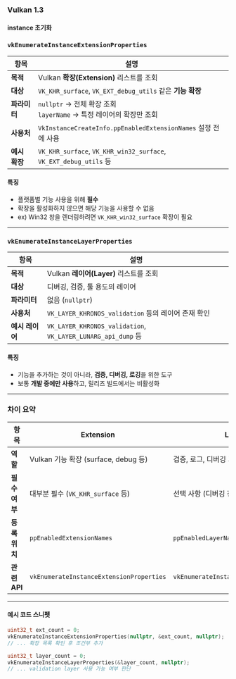 ### Vulkan 1.3

#### instance 초기화

### `vkEnumerateInstanceExtensionProperties`

| 항목        | 설명 |
|-------------|------|
| **목적**     | Vulkan **확장(Extension)** 리스트를 조회 |
| **대상**     | `VK_KHR_surface`, `VK_EXT_debug_utils` 같은 **기능 확장** |
| **파라미터** | `nullptr` → 전체 확장 조회<br>`layerName` → 특정 레이어의 확장만 조회 |
| **사용처**   | `VkInstanceCreateInfo.ppEnabledExtensionNames` 설정 전에 사용 |
| **예시 확장** | `VK_KHR_surface`, `VK_KHR_win32_surface`, `VK_EXT_debug_utils` 등 |

#### **특징**  
- 플랫폼별 기능 사용을 위해 **필수**
- 확장을 활성화하지 않으면 해당 기능을 사용할 수 없음  
- ex) Win32 창을 렌더링하려면 `VK_KHR_win32_surface` 확장이 필요

---

### `vkEnumerateInstanceLayerProperties`

| 항목        | 설명 |
|-------------|------|
| **목적**     | Vulkan **레이어(Layer)** 리스트를 조회 |
| **대상**     | 디버깅, 검증, 툴 용도의 레이어 |
| **파라미터** | 없음 (`nullptr`) |
| **사용처**   | `VK_LAYER_KHRONOS_validation` 등의 레이어 존재 확인 |
| **예시 레이어** | `VK_LAYER_KHRONOS_validation`, `VK_LAYER_LUNARG_api_dump` 등 |

#### **특징**  
- 기능을 추가하는 것이 아니라, **검증, 디버깅, 로깅**을 위한 도구  
- 보통 **개발 중에만 사용**하고, 릴리즈 빌드에서는 비활성화

---

### 차이 요약

| 항목       | Extension                             | Layer                                |
|------------|----------------------------------------|---------------------------------------|
| **역할**    | Vulkan 기능 확장 (surface, debug 등)   | 검증, 로그, 디버깅 기능 추가            |
| **필수 여부**| 대부분 필수 (`VK_KHR_surface` 등)       | 선택 사항 (디버깅 전용)                 |
| **등록 위치**| `ppEnabledExtensionNames`             | `ppEnabledLayerNames`                |
| **관련 API** | `vkEnumerateInstanceExtensionProperties` | `vkEnumerateInstanceLayerProperties` |

---

#### 예시 코드 스니펫

```cpp
uint32_t ext_count = 0;
vkEnumerateInstanceExtensionProperties(nullptr, &ext_count, nullptr);
// ... 확장 목록 확인 후 조건부 추가

uint32_t layer_count = 0;
vkEnumerateInstanceLayerProperties(&layer_count, nullptr);
// ... validation layer 사용 가능 여부 판단
```